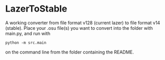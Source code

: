 # LazerToStable

A working converter from file format v128 (current lazer) to file format v14 (stable). Place your .osu file(s) you want to convert into the folder with main.py, and run with
```
python -m src.main
```
on the command line from the folder containing the README.
